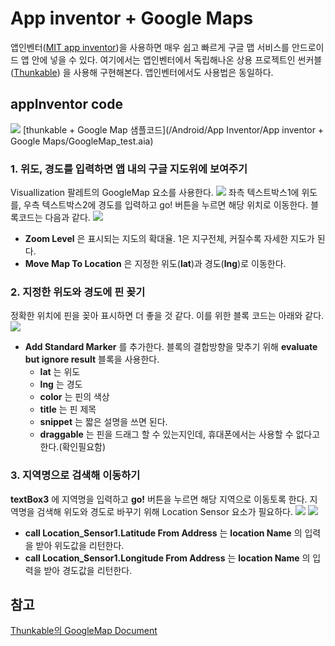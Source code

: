 # App inventor + Google Maps
앱인벤터([MIT app inventor](http://appinventor.mit.edu))을 사용하면 매우 쉽고 빠르게 구글 맵 서비스를 안드로이드 앱 안에 넣을 수 있다.
여기에서는 앱인벤터에서 독립해나온 상용 프로젝트인 썬커블([Thunkable](http://thunkable.com)) 을 사용해 구현해본다. 앱인벤터에서도 사용법은 동일하다.

## appInventor code

![](https://youtu.be/_cmSVWYVKtw)
[thunkable + Google Map
샘플코드](/Android/App Inventor/App inventor + Google Maps/GoogleMap_test.aia)

### 1\. 위도, 경도를 입력하면 앱 내의 구글 지도위에 보여주기

Visuallization 팔레트의 GoogleMap 요소를 사용한다.
![](https://cl.ly/3F1Y0j001K31/Image%202017-05-24%20at%203.46.08%20PM.png)
좌측 텍스트박스1에 위도를, 우측 텍스트박스2에 경도를 입력하고 go\! 버튼을 누르면 해당 위치로 이동한다. 블록코드는 다음과 같다.
![](https://cl.ly/2O3n1d2C1K0t/Image%202017-05-24%20at%203.49.36%20PM.png)

  - **Zoom Level** 은 표시되는 지도의 확대율. 1은 지구전체, 커질수록 자세한 지도가 된다.
  - **Move Map To Location** 은 지정한 위도(**lat**)과 경도(**lng**)로 이동한다.

### 2\. 지정한 위도와 경도에 핀 꽂기

정확한 위치에 핀을 꽂아 표시하면 더 좋을 것 같다. 이를 위한 블록 코드는 아래와 같다.
![](https://cl.ly/2L3y0g3x2F0T/Image%202017-05-24%20at%204.28.16%20PM.png)

  - **Add Standard Marker** 를 추가한다. 블록의 결합방향을 맞추기 위해 **evaluate but
    ignore result** 블록을 사용한다.
      - **lat** 는 위도
      - **lng** 는 경도
      - **color** 는 핀의 색상
      - **title** 는 핀 제목
      - **snippet** 는 짧은 설명을 쓰면 된다.
      - **draggable** 는 핀을 드래그 할 수 있는지인데, 휴대폰에서는 사용할 수 없다고한다.(확인필요함)

### 3\. 지역명으로 검색해 이동하기

**textBox3** 에 지역명을 입력하고 **go\!** 버튼을 누르면 해당 지역으로 이동토록 한다. 지역명을 검색해 위도와
경도로 바꾸기 위해 Location Sensor 요소가 필요하다.
![](https://cl.ly/1a3T3r1O241E/Image%202017-05-24%20at%204.45.13%20PM.public.png)
![](https://cl.ly/2g2y3j2g411i/Image%202017-05-24%20at%204.47.24%20PM.png)

  - **call Location\_Sensor1.Latitude From Address** 는 **location Name** 의
    입력을 받아 위도값을 리턴한다.
  - **call Location\_Sensor1.Longitude From Address** 는 **location
    Name** 의 입력을 받아 경도값을 리턴한다.

## 참고

[Thunkable의 GoogleMap
Document](https://thunkable.com/reference/components/visualization.html)
